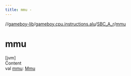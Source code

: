 ```yaml
---
title: mmu -
---
```

//[gameboy-lib](../../index.md)/[gameboy.cpu.instructions.alu](../index.md)/[SBC_A_r](index.md)/[mmu](mmu.md)



# mmu  
[jvm]  
Content  
val [mmu](mmu.md): [Mmu](../../gameboy.memory/-mmu/index.md)  



